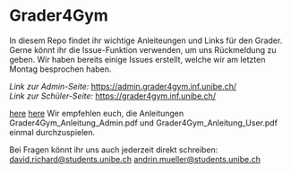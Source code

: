 # Grader4Gym

In diesem Repo findet ihr wichtige Anleiteungen und Links für den Grader. 
Gerne könnt ihr die Issue-Funktion verwenden, um uns Rückmeldung zu geben.
Wir haben bereits einige Issues erstellt, welche wir am letzten Montag besprochen haben.

*Link zur Admin-Seite:*
https://admin.grader4gym.inf.unibe.ch/ <br>
*Link zur Schüler-Seite:*
https://grader4gym.inf.unibe.ch/

[here](Grader4Gym/Manuels/Grader4Gym/Grader4Gym_Anleitung_Admin.pdf)
[here](Grader4Gym/Manuels/Grader4Gym/Grader4Gym_Anleitung_User.pdf)
Wir empfehlen euch, die Anleitungen Grader4Gym_Anleitung_Admin.pdf und Grader4Gym_Anleitung_User.pdf einmal durchzuspielen.

Bei Fragen könnt ihr uns auch jederzeit direkt schreiben:
david.richard@students.unibe.ch
andrin.mueller@students.unibe.ch
